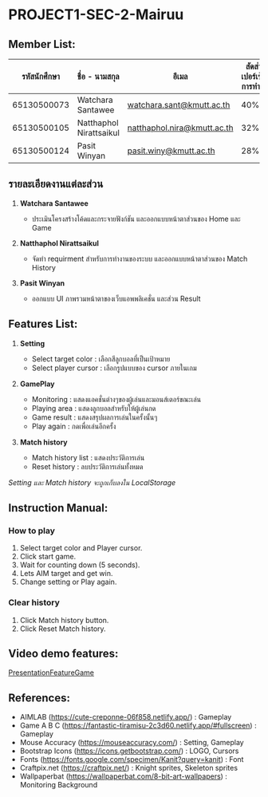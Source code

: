 # PROJECT1-SEC-2-Mairuu

## Member List:

| รหัสนักศึกษา | ชื่อ - นามสกุล       | อีเมล                        | สัดส่วนเปอร์เซ็นต์การทำงาน |
|-----------------|----------------------|-------------------------------|-------------|
| 65130500073    | Watchara Santawee    | watchara.sant@kmutt.ac.th    | 40%         |
| 65130500105    | Natthaphol Nirattsaikul | natthaphol.nira@kmutt.ac.th | 32%         |
| 65130500124    | Pasit Winyan         | pasit.winy@kmutt.ac.th        | 28%         |

## รายละเอียดงานแต่ละส่วน
1. **Watchara Santawee**
   - ประเมินโครงสร้างโค้ดและกระจายฟังก์ชัน และออกแบบหน้าตาส่วนของ Home และ Game

2. **Natthaphol Nirattsaikul**
   - จัดทำ requirment สำหรับการทำงานของระบบ และออกแบบหน้าตาส่วนของ Match History

3. **Pasit Winyan**
   - ออกแบบ UI ภาพรวมหน้าตาของเว็บแอพพลิเคชั่น และส่วน Result


## Features List:

1. **Setting**
   - Select target color : เลือกสีลูกบอลที่เป็นเป้าหมาย
   - Select player cursor : เลือกรูปแบบของ cursor ภายในเกม
  
2. **GamePlay**
   - Monitoring : แสดงแอคชั่นต่างๆของผู้เล่นและมอนส์เตอร์ขณะเล่น
   - Playing area : แสดงลูกบอลสำหรับให้ผู้เล่นกด
   - Game result : แสดงสรุปผลการเล่นในครั้งนั้นๆ
   - Play again : กดเพื่อเล่นอีกครั้ง
  
3. **Match history**
   - Match history list : แสดงประวัติการเล่น
   - Reset history : ลบประวัติการเล่นทั้งหมด

*Setting และ Match history จะถูกเก็บลงใน LocalStorage*

## Instruction Manual:

### How to play
1. Select target color and Player cursor.
2. Click start game.
3. Wait for counting down (5 seconds).
4. Lets AIM target and get win.
5. Change setting or Play again.
   
### Clear history
1. Click Match history button.
2. Click Reset Match history.

## Video demo features:

[PresentationFeatureGame](https://drive.google.com/file/d/1IMtLW2KtYJI6USXcsdsJZx_RerqxtEsY/view)

## References:

- AIMLAB (https://cute-creponne-06f858.netlify.app/) : Gameplay
- Game A B C (https://fantastic-tiramisu-2c3d60.netlify.app/#fullscreen) : Gameplay
- Mouse Accuracy (https://mouseaccuracy.com/) : Setting, Gameplay
- Bootstrap Icons (https://icons.getbootstrap.com/) : LOGO, Cursors
- Fonts (https://fonts.google.com/specimen/Kanit?query=kanit) : Font
- Craftpix.net (https://craftpix.net/) : Knight sprites, Skeleton sprites
- Wallpaperbat (https://wallpaperbat.com/8-bit-art-wallpapers) : Monitoring Background

  
